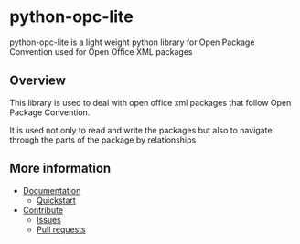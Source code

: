 # python-opc-lite

python-opc-lite is a light weight python library for Open Package Convention used for Open Office XML packages


## Overview

This library is used to deal with open office xml packages that follow Open Package Convention. 

It is used not only to read and write the packages but also to navigate through the parts of the package by relationships


## More information

- [Documentation](https://python-opc-lite.readthedocs.io/)
  - [Quickstart](https://python-opc-lite.readthedocs.io/en/latest/quickstart.html)
- [Contribute](https://python-opc-lite.readthedocs.io/en/latest/contribution.html)
  - [Issues](https://github.com/kascodeo/python-opc-lite/issues)
  - [Pull requests](https://github.com/kascodeo/python-opc-lite/pulls)

